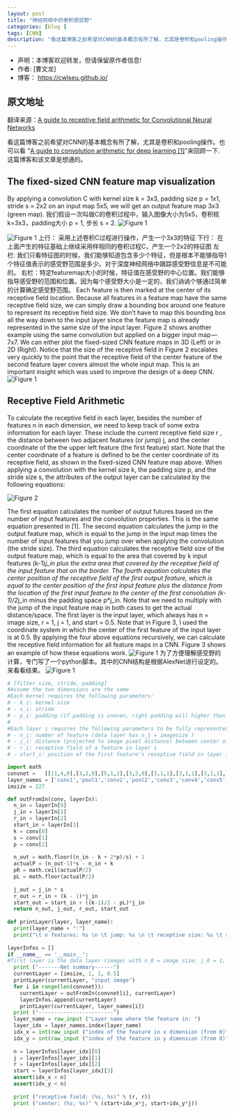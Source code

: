 ```yaml
---
layout: post
title: "神经网络中的卷积感受野"
categories: [blog ]
tags: [CNN]
description: "看这篇博客之前希望对CNN的基本概念有所了解，尤其是卷积和pooling操作。也可以看 <https://arxiv.org/pdf/1603.07285.pdf>来回顾一下. 这篇博客和该文章是想通的。 "
---
```

- 声明：本博客欢迎转发，但请保留原作者信息!
- 作者: [曹文龙]
- 博客： <https://cwlseu.github.io/>

## 原文地址
翻译来源：[A guide to receptive field arithmetic for Convolutional Neural Networks](https://medium.com/@nikasa1889/a-guide-to-receptive-field-arithmetic-for-convolutional-neural-networks-e0f514068807)

看这篇博客之前希望对CNN的基本概念有所了解，尤其是卷积和pooling操作。也可以看 "[A guide to convolution arithmetic for deep learning [1]](https://arxiv.org/pdf/1603.07285.pdf)"来回顾一下. 这篇博客和该文章是想通的。

## The fixed-sized CNN feature map visualization
 By applying a convolution C with kernel size k = 3x3, padding size p = 1x1, stride s = 2x2 on an input map 5x5, we will get an output feature map 3x3 (green map).
我们假设一次叫做C的卷积过程中，输入图像大小为5x5，卷积核k=3x3，padding大小 p = 1, 步长 s = 2.
![Figure 1](../../images/receptiveregion/eq1.png)

![Figure 1](../../images/receptiveregion/1.png)
上行： 采用上述卷积C过程进行操作，产生一个3x3的特征
下行： 在上面产生的特征基础上继续采用样相同的卷积过程C，产生一个2x2的特征图
左栏: 我们只看特征图的时候，我们能够知道包含多少个特征，但是根本不能够指导1个特征值表示的感受野范围是多少。对于深度神经网络中跟踪感受野信息是不可能的。
右栏：特定featuremap大小的时候，特征值在感受野的中心位置。我们能够指导感受野的范围和位置。因为每个感受野大小是一定的，我们讷讷个够通过简单的计算确定感受野范围。
Each feature is then marked at the center of its receptive field location. Because all features in a feature map have the same receptive field size, we can simply draw a bounding box around one feature to represent its receptive field size. We don’t have to map this bounding box all the way down to the input layer since the feature map is already represented in the same size of the input layer. Figure 2 shows another example using the same convolution but applied on a bigger input map — 7x7. We can either plot the fixed-sized CNN feature maps in 3D (Left) or in 2D (Right). Notice that the size of the receptive field in Figure 2 escalates very quickly to the point that the receptive field of the center feature of the second feature layer covers almost the whole input map. This is an important insight which was used to improve the design of a deep CNN.
![Figure 1](../../images/receptiveregion/2.png)

## Receptive Field Arithmetic
To calculate the receptive field in each layer, besides the number of features n in each dimension, we need to keep track of some extra information for each layer. These include the current receptive field size r , the distance between two adjacent features (or jump) j, and the center coordinate of the the upper left feature (the first feature) start. Note that the center coordinate of a feature is defined to be the center coordinate of its receptive field, as shown in the fixed-sized CNN feature map above. When applying a convolution with the kernel size k, the padding size p, and the stride size s, the attributes of the output layer can be calculated by the following equations:

![Figure 2](../../images/receptiveregion/eq2.png)

The first equation calculates the number of output futures based on the number of input features and the convolution properties. This is the same equation presented in [1].
The second equation calculates the jump in the output feature map, which is equal to the jump in the input map times the number of input features that you jump over when applying the convolution (the stride size).
The third equation calculates the receptive field size of the output feature map, which is equal to the area that covered by k input features (k-1)*j_in plus the extra area that covered by the receptive field of the input feature that on the border.
The fourth equation calculates the center position of the receptive field of the first output feature, which is equal to the center position of the first input feature plus the distance from the location of the first input feature to the center of the first convolution (k-1)/2*j_in minus the padding space p*j_in. Note that we need to multiply with the jump of the input feature map in both cases to get the actual distance/space.
The first layer is the input layer, which always has n = image size, r = 1, j = 1, and start = 0.5. Note that in Figure 3, I used the coordinate system in which the center of the first feature of the input layer is at 0.5. By applying the four above equations recursively, we can calculate the receptive field information for all feature maps in a CNN. Figure 3 shows an example of how these equations work.
![Figure 1](../../images/receptiveregion/3.png)
为了方便理解感受野的计算，专门写了一个python脚本。其中的CNN结构是根据AlexNet进行设定的。来看看结果。
![Figure 1](../../images/receptiveregion/result.png)

```python
# [filter size, stride, padding]
#Assume the two dimensions are the same
#Each kernel requires the following parameters:
# - k_i: kernel size
# - s_i: stride
# - p_i: padding (if padding is uneven, right padding will higher than left padding; "SAME" option in tensorflow)
# 
#Each layer i requires the following parameters to be fully represented: 
# - n_i: number of feature (data layer has n_1 = imagesize )
# - j_i: distance (projected to image pixel distance) between center of two adjacent features
# - r_i: receptive field of a feature in layer i
# - start_i: position of the first feature's receptive field in layer i (idx start from 0, negative means the center fall into padding)

import math
convnet =   [[11,4,0],[3,2,0],[5,1,2],[3,2,0],[3,1,1],[3,1,1],[3,1,1],[3,2,0],[6,1,0], [1, 1, 0]]
layer_names = ['conv1','pool1','conv2','pool2','conv3','conv4','conv5','pool5','fc6-conv', 'fc7-conv']
imsize = 227

def outFromIn(conv, layerIn):
  n_in = layerIn[0]
  j_in = layerIn[1]
  r_in = layerIn[2]
  start_in = layerIn[3]
  k = conv[0]
  s = conv[1]
  p = conv[2]
  
  n_out = math.floor((n_in - k + 2*p)/s) + 1
  actualP = (n_out-1)*s - n_in + k 
  pR = math.ceil(actualP/2)
  pL = math.floor(actualP/2)
  
  j_out = j_in * s
  r_out = r_in + (k - 1)*j_in
  start_out = start_in + ((k-1)/2 - pL)*j_in
  return n_out, j_out, r_out, start_out
  
def printLayer(layer, layer_name):
  print(layer_name + ":")
  print("\t n features: %s \n \t jump: %s \n \t receptive size: %s \t start: %s " % (layer[0], layer[1], layer[2], layer[3]))
 
layerInfos = []
if __name__ == '__main__':
#first layer is the data layer (image) with n_0 = image size; j_0 = 1; r_0 = 1; and start_0 = 0.5
  print ("-------Net summary------")
  currentLayer = [imsize, 1, 1, 0.5]
  printLayer(currentLayer, "input image")
  for i in range(len(convnet)):
    currentLayer = outFromIn(convnet[i], currentLayer)
    layerInfos.append(currentLayer)
    printLayer(currentLayer, layer_names[i])
  print ("------------------------")
  layer_name = raw_input ("Layer name where the feature in: ")
  layer_idx = layer_names.index(layer_name)
  idx_x = int(raw_input ("index of the feature in x dimension (from 0)"))
  idx_y = int(raw_input ("index of the feature in y dimension (from 0)"))
  
  n = layerInfos[layer_idx][0]
  j = layerInfos[layer_idx][1]
  r = layerInfos[layer_idx][2]
  start = layerInfos[layer_idx][3]
  assert(idx_x < n)
  assert(idx_y < n)
  
  print ("receptive field: (%s, %s)" % (r, r))
  print ("center: (%s, %s)" % (start+idx_x*j, start+idx_y*j))

```
